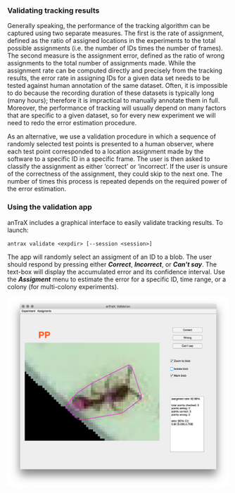 

### Validating tracking results

Generally speaking, the performance of the tracking algorithm can be captured using two separate measures. The first is the rate of assignment, defined as the ratio of assigned locations in the experiments to the total possible assignments (i.e. the number of IDs times the number of frames). The second measure is the assignment error, defined as the ratio of wrong assignments to the total number of assignments made. While the assignment rate can be computed directly and precisely from the tracking results, the error rate in assigning IDs for a given data set needs to be tested against human annotation of the same dataset. Often, it is impossible to do because the recording duration of these datasets is typically long (many hours); therefore it is impractical to manually annotate them in full. Moreover, the performance of tracking will usually depend on many factors that are specific to a given dataset, so for every new experiment we will need to redo the error estimation procedure.

As an alternative, we use a validation procedure in which a sequence of randomly selected test points is presented to a human observer, where each test point corresponded to a location assignment made by the software to a specific ID in a specific frame. The user is then asked to classify the assignment as either ‘correct’ or ‘incorrect’. If the user is unsure of the correctness of the assignment, they could skip to the next one. The number of times this process is repeated depends on the required power of the error estimation. 

### Using the validation app

anTraX includes a graphical interface to easily validate tracking results. To launch:

```console
antrax validate <expdir> [--session <session>]
```

The app will randomly select an assigment of an ID to a blob. The user should respond by pressing either ***Correct***, ***Incorrect***, or ***Can't say***. The text-box will display the accumulated error and its confidence interval. Use the ***Assigment*** menu to estimate the error for a specific ID, time range, or a colony (for multi-colony experiments).

![Validation app](images/validation1.png)